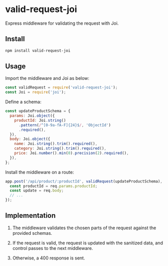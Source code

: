 # valid-request-joi

Express middleware for validating the request with Joi.

## Install

```bash
npm install valid-request-joi
```

## Usage

Import the middleware and Joi as below:

```js
const validRequest = require('valid-request-joi');
const Joi = require('joi');
```

Define a schema:

```js
const updateProductSchema = {
  params: Joi.object({
    productId: Joi.string()
      .pattern(/^[0-9a-fA-F]{24}$/, 'ObjectId')
      .required(),
  }),
  body: Joi.object({
    name: Joi.string().trim().required(),
    category: Joi.string().trim().required(),
    price: Joi.number().min(0).precision(2).required(),
  }),
};
```

Install the middleware on a route:

```js
app.post('/api/product/:productId', validRequest(updateProductSchema), (req, res, next) => {
  const productId = req.params.productId;
  const update = req.body;
  // ...
});
```

## Implementation

1. The middleware validates the chosen parts of the request against the provided schemas.

2. If the request is valid, the request is updated with the sanitized data, and control passes to the next middleware.

3. Otherwise, a 400 response is sent.
